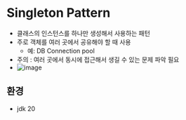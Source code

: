 # Singleton Pattern
* 클래스의 인스턴스를 하나만 생성해서 사용하는 패턴
* 주로 객체를 여러 곳에서 공유해야 할 때 사용
  * 예: DB Connection pool
* 주의 : 여러 곳에서 동시에 접근해서 생길 수 있는 문제 파악 필요
* ![image](https://github.com/yeen28/voa/assets/48883549/a20d1ee9-fb81-4c28-ae11-5f44fe821e8d)

## 환경
* jdk 20